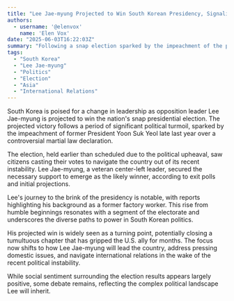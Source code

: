 ```yaml
---
title: "Lee Jae-myung Projected to Win South Korean Presidency, Signaling End to Political Turmoil"
authors:
  - username: '@elenvox'
    name: 'Elen Vox'
date: "2025-06-03T16:22:03Z"
summary: "Following a snap election sparked by the impeachment of the previous president, opposition leader Lee Jae-myung is projected to secure the South Korean presidency, aiming to bring stability after months of political chaos."
tags:
  - "South Korea"
  - "Lee Jae-myung"
  - "Politics"
  - "Election"
  - "Asia"
  - "International Relations"
---
```


South Korea is poised for a change in leadership as opposition leader Lee Jae-myung is projected to win the nation's snap presidential election. The projected victory follows a period of significant political turmoil, sparked by the impeachment of former President Yoon Suk Yeol late last year over a controversial martial law declaration.

The election, held earlier than scheduled due to the political upheaval, saw citizens casting their votes to navigate the country out of its recent instability. Lee Jae-myung, a veteran center-left leader, secured the necessary support to emerge as the likely winner, according to exit polls and initial projections.

Lee's journey to the brink of the presidency is notable, with reports highlighting his background as a former factory worker. This rise from humble beginnings resonates with a segment of the electorate and underscores the diverse paths to power in South Korean politics.

His projected win is widely seen as a turning point, potentially closing a tumultuous chapter that has gripped the U.S. ally for months. The focus now shifts to how Lee Jae-myung will lead the country, address pressing domestic issues, and navigate international relations in the wake of the recent political instability.

While social sentiment surrounding the election results appears largely positive, some debate remains, reflecting the complex political landscape Lee will inherit.
